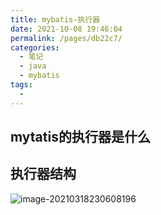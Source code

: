 ```yaml
---
title: mybatis-执行器
date: 2021-10-08 19:46:04
permalink: /pages/db22c7/
categories:
  - 笔记
  - java
  - mybatis
tags:
  - 
---
```

## mytatis的执行器是什么



## 执行器结构

![image-20210318230608196](https://gitee.com/zxqzhuzhu/imgs/raw/master/image-20210318230608196.png)